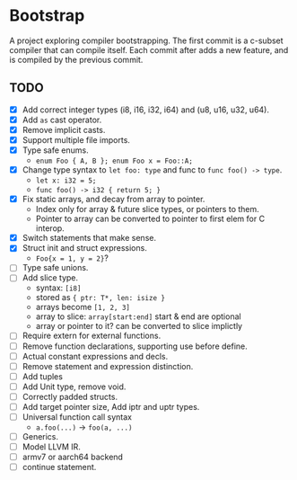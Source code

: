 Bootstrap
=========

A project exploring compiler bootstrapping.
The first commit is a c-subset compiler that can compile itself.
Each commit after adds a new feature, and is compiled by the previous commit.


TODO
----
 - [x] Add correct integer types (i8, i16, i32, i64) and (u8, u16, u32, u64).
 - [x] Add `as` cast operator.
 - [x] Remove implicit casts.
 - [x] Support multiple file imports.
 - [x] Type safe enums.
    * `enum Foo { A, B }; enum Foo x = Foo::A;`
 - [x] Change type syntax to `let foo: type` and func to `func foo() -> type`.
    * `let x: i32 = 5;`
    * `func foo() -> i32 { return 5; }`
 - [x] Fix static arrays, and decay from array to pointer.
    * Index only for array & future slice types, or pointers to them.
    * Pointer to array can be converted to pointer to first elem for C interop.
 - [x] Switch statements that make sense.
 - [x] Struct init and struct expressions.
    * `Foo{x = 1, y = 2}`?
 - [ ] Type safe unions.
 - [ ] Add slice type.
    * syntax: `[i8]`
    * stored as `{ ptr: T*, len: isize }`
    * arrays become `[1, 2, 3]`
    * array to slice: `array[start:end]` start & end are optional
    * array or pointer to it? can be converted to slice implictly
 - [ ] Require extern for external functions.
 - [ ] Remove function declarations, supporting use before define.
 - [ ] Actual constant expressions and decls.
 - [ ] Remove statement and expression distinction.
 - [ ] Add tuples
 - [ ] Add Unit type, remove void.
 - [ ] Correctly padded structs.
 - [ ] Add target pointer size, Add iptr and uptr types.
 - [ ] Universal function call syntax
    * `a.foo(...)` -> `foo(a, ...)`
 - [ ] Generics.
 - [ ] Model LLVM IR.
 - [ ] armv7 or aarch64 backend
 - [ ] continue statement.
